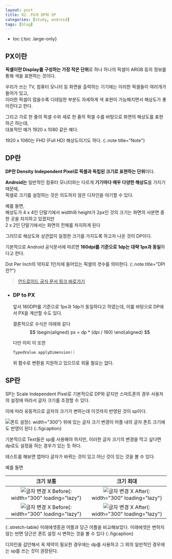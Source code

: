 ```yaml
---
layout: post
title: 02. PX과 DP와 SP
categories: [study, android]
tags: [blog]
---
```


- toc
{:toc .large-only}

## PX이란
**픽셀이란 Display를 구성하는 가장 작은 단위**로 하나 하나의 픽셀이 ARGB 등의 정보를 통해 색을 표현하는 것이다.

우리가 쓰는 TV, 컴퓨터 모니터 등 화면을 출력하는 기기에는 이러한 픽셀들이 여러개가 들어가 있고,    
이러한 픽셀이 많을수록 디테일한 부분도 자세하게 색 표현이 가능해지면서 해상도가 좋아진다고 한다.

그리고 가로 한 줄의 픽셀 수와 세로 한 줄의 픽셀 수를 바탕으로 화면의 해상도를 표현하곤 하는데,    
대표적인 예가 1920 x 1080 같은 예다.

1920 x 1080는 FHD (Full HD) 해상도이기도 하다.
{:.note title="Note"}

## DP란

**DP란 Density Independent Pixel로 픽셀과 독립된 크기로 표현하는 단위**이다.

**Android는** 일반적인 컴퓨터 모니터와는 다르게 **기기마다 매우 다양한 해상도**를 가지기 때문에,    
픽셀로 크기를 설정하는 것은 의도하지 않은 디자인을 야기할 수 있다.

예를 들면,    
해상도가 4 x 4인 단말기에서 width와 height가 2px인 것의 크기는 화면의 사분면 중 한 곳을 차지하고 있겠지만    
2 x 2인 단말기에서는 화면의 전체를 차지하게 된다

그러므로 해상도와 상관없이 일정한 크기를 가지도록 하고자 나온 것이 DP이다.




기본적으로 Android 공식문서에 따르면 **160dpi를 기준으로 1dp는 대략 1px과 동일**하다고 한다. 

Dot Per Inch의 약자로 1인치에 들어있는 픽셀의 갯수를 의미한다.
{:.note title="DPI란?"}

>[안드로이드 공식 문서 링크 바로가기]("https://developer.android.com/training/multiscreen/screendensities?hl=ko")

+ ### DP to PX
  앞서 160DPI를 기준으로 1px과 1dp가 동일하다고 하였는데, 이를 바탕으로 DP에서 PX을 계산할 수도 있다.

  결론적으로 수식은 아래와 같다    
  $$
  \begin{aligned}
   px = dp * (dpi / 160)
  \end{aligned}
  $$

    다만 이미 이 또한
    ```kotlin
    TypedValue.applyDimension()
    ```
    위 함수로 변환을 지원하고 있으므로 외울 필요는 없다.

## SP란

SP는 Scale Independent Pixel로 기본적으로 DP와 같지만 스마트폰의 경우 사용자의 설정에 따라서 글자 크기를 조정할 수 있다.

이에 따라 유동적으로 글자의 크기가 변하는데 이것까지 반영된 것이 sp이다.

![폰트 설정](../../../assets/img/study/android/2_Font_Setting.jpg){: width="300"}
위에 있는 글자 크기 변경이 어플 내의 글자 폰트 크기에도 반영이 된다
{:.figcaption}


<!-- <div align="center">
  
   <!-- <img src="../../../assets/img/study/android/2_Font_Setting.jpg" loading="lazy" width="300"/>
   <figcaption>위에 있는 글자 크기 변경이 어플 내의 글자 폰트 크기에도 반영이 된다</figcaption> -->

기본적으로 Text들은 sp를 사용해야 하지만, 이러한 글자 크기의 변경을 막고 싶다면 dp로도 설정을 하는 경우가 있는 듯 하다.

테스트를 해보면 앱마다 글자가 바뀌는 것이 있고 아닌 것이 있는 것을 볼 수 있다.

예를 들면

|크기 보통|크기 최대|
|:--:|:--:|
|![글자 변경 X Before](../../../assets/img/study/android/2_글자_안바뀜_before.jpg){: width="300" loading="lazy"}|![글자 변경 X After](../../../assets/img/study/android/2_글자_안바뀜_after.jpg){: width="300" loading="lazy"}|
|![글자 변경 X Before](../../../assets/img/study/android/2_글자_바뀜_before.jpg){: width="300" loading="lazy"}|![글자 변경 X After](../../../assets/img/study/android/2_글자_바뀜_after.jpg){: width="300" loading="lazy"}|
{:.stretch-table}
미래에셋증권 어플과 당근 어플을 비교해보았다.    미래에셋은 변하지 않는 반면 당근은 폰트 설정 시 변하는 것을 볼 수 있다
{:.figcaption}

디자인을 감안해서 꼭 제약이 필요한 경우에는 dp를 사용하고 그 외의 일반적인 경우에는 sp를 쓰는 것이 권장된다.